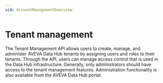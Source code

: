 ```yaml
---
uid: AccountManagementOverview
---
```


# Tenant management

The Tenant Management API allows users to create, manage, and administer AVEVA Data Hub tenants by assigning users and roles to their tenants. Through the API, users can manage access control that is used in the Data Hub infrastructure. Generally, only administrators should have access to the tenant management features. Administration functionality is also available from the AVEVA Data Hub portal.

